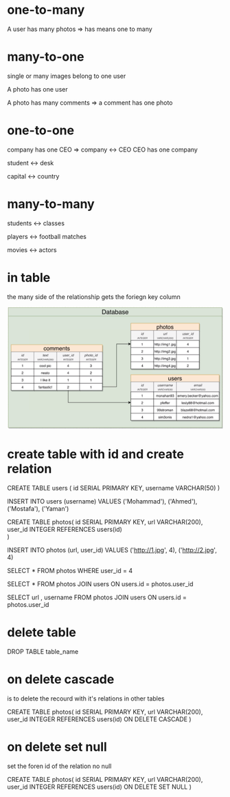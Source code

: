 # one-to-many

A user has many photos => has means one to many

# many-to-one

single or many images belong to one user

A photo has one user

A photo has many comments => a comment has one photo

# one-to-one

company has one CEO => company <-> CEO CEO has one company

student <-> desk

capital <-> country

# many-to-many

students <-> classes

players <-> football matches

movies <-> actors

# in table

the many side of the relationship gets the foriegn key column

![alt text](manytoone.png "manytoone")

# create table with id and create relation

CREATE TABLE users (
id SERIAL PRIMARY KEY,
username VARCHAR(50)
)

INSERT INTO users (username)
VALUES
('Mohammad'),
('Ahmed'),
('Mostafa'),
('Yaman')

CREATE TABLE photos(
id SERIAL PRIMARY KEY,
url VARCHAR(200),
user_id INTEGER REFERENCES users(id)  
)

INSERT INTO photos (url, user_id)
VALUES
('http://1.jpg', 4),
('http://2.jpg', 4)

SELECT \* FROM photos WHERE user_id = 4

SELECT \* FROM photos
JOIN users ON users.id = photos.user_id

SELECT url , username FROM photos
JOIN users ON users.id = photos.user_id

# delete table

DROP TABLE table_name

# on delete cascade

is to delete the recourd with it's relations in other tables

CREATE TABLE photos(
id SERIAL PRIMARY KEY,
url VARCHAR(200),
user_id INTEGER REFERENCES users(id) ON DELETE CASCADE
)

# on delete set null

set the foren id of the relation no null

CREATE TABLE photos(
id SERIAL PRIMARY KEY,
url VARCHAR(200),
user_id INTEGER REFERENCES users(id) ON DELETE SET NULL
)


